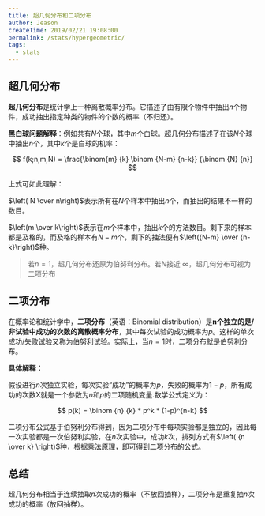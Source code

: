 ```yaml
---
title: 超几何分布和二项分布
author: Jeason
createTime: 2019/02/21 19:08:00
permalink: /stats/hypergeometric/
tags:
  - stats
---
```

<!--more-->

## 超几何分布

**超几何分布**是统计学上一种离散概率分布。它描述了由有限个物件中抽出$n$个物件，成功抽出指定种类的物件的个数的概率（不归还）。

**黑白球问题解释**：例如共有$N$个球，其中$m$个白球。超几何分布描述了在该$N$个球中抽出$n$个，其中$k$个是白球的机率：

$$
f(k;n,m,N) = \frac{\binom{m} {k} \binom {N-m} {n-k}} {\binom {N} {n}}
$$

上式可如此理解：

$\left( N \over n\right)$表示所有在$N$个样本中抽出$n$个，而抽出的结果不一样的数目。

$\left(m \over k\right)$表示在$m$个样本中，抽出$k$个的方法数目。剩下来的样本都是及格的，而及格的样本有$N-m$个，剩下的抽法便有$\left({N-m} \over {n-k}\right)$种。

> 若$n=1$，超几何分布还原为伯努利分布。若$N$接近 $\infty$，超几何分布可视为二项分布

## 二项分布

在概率论和统计学中，**二项分布**（英语：Binomial distribution）是**n个独立的是/非试验中成功的次数的离散概率分布**，其中每次试验的成功概率为$p$。这样的单次成功/失败试验又称为伯努利试验。实际上，当$n=1$时，二项分布就是伯努利分布。

**具体解释：**

假设进行$n$次独立实验，每次实验“成功”的概率为$p$，失败的概率为$1-p$，所有成功的次数X就是一个参数为$n$和$p$的二项随机变量.数学公式定义为：

$$
p(k) = \binom {n} {k} * p^k * (1-p)^{n-k}
$$

二项分布公式基于伯努利分布得到，因为二项分布中每项实验都是独立的，因此每一次实验都是一次伯努利实验，在$n$次实验中，成功$k$次，排列方式有$\left( {n \over k} \right)$种，根据乘法原理，即可得到二项分布的公式。

## 总结

超几何分布相当于连续抽取$n$次成功的概率（不放回抽样），二项分布是重复抽$n$次成功的概率（放回抽样）。
